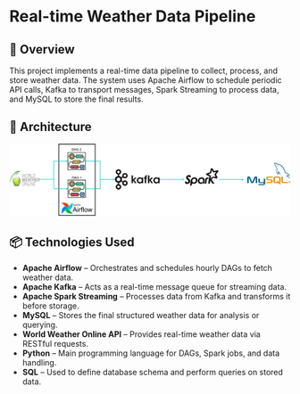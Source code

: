 # Real-time Weather Data Pipeline

## 📌 Overview

This project implements a real-time data pipeline to collect, process, and store weather data. The system uses Apache Airflow to schedule periodic API calls, Kafka to transport messages, Spark Streaming to process data, and MySQL to store the final results.

## 🧱 Architecture

![System Architecture](assets/workflow.png)

## 📦 Technologies Used

- **Apache Airflow** – Orchestrates and schedules hourly DAGs to fetch weather data.
- **Apache Kafka** – Acts as a real-time message queue for streaming data.
- **Apache Spark Streaming** – Processes data from Kafka and transforms it before storage.
- **MySQL** – Stores the final structured weather data for analysis or querying.
- **World Weather Online API** – Provides real-time weather data via RESTful requests.
- **Python** – Main programming language for DAGs, Spark jobs, and data handling.
- **SQL** – Used to define database schema and perform queries on stored data.